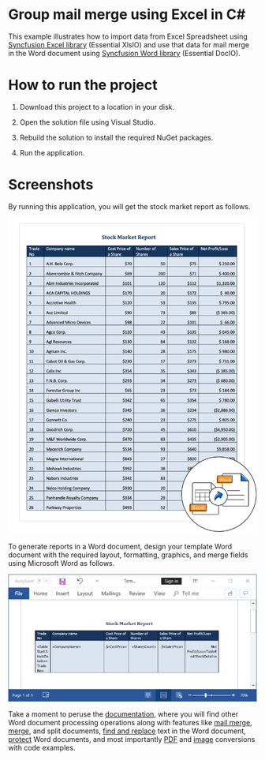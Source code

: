 # Group mail merge using Excel in C#

This example illustrates how to import data from Excel Spreadsheet using [Syncfusion Excel library](https://www.syncfusion.com/excel-framework/net/excel-library?utm_source=github&utm_medium=listing&utm_campaign=mail-merge-examples) (Essential XlsIO) and use that data for mail merge in the Word document using [Syncfusion Word library](https://www.syncfusion.com/word-framework/net/word-library?utm_source=github&utm_medium=listing&utm_campaign=mail-merge-examples) (Essential DocIO).

# How to run the project

1. Download this project to a location in your disk.

2. Open the solution file using Visual Studio.

3. Rebuild the solution to install the required NuGet packages.

4. Run the application.

# Screenshots

By running this application, you will get the stock market report as follows.

<p align="center">
<img src="Images/Group-Mail-merge-using-Excel-output.png" alt="Group-Mail-merge-using-Excel-output"/>
</p>

To generate reports in a Word document, design your template Word document with the required layout, formatting, graphics, and merge fields using Microsoft Word as follows.

<p align="center">
<img src="Images/Group-Mail-merge-using-Excel-template.png" alt="Group-Mail-merge-using-Excel-template"/>
</p>

Take a moment to peruse the [documentation](https://help.syncfusion.com/file-formats/docio/getting-started), where you will find other Word document processing operations along with features like [mail merge](https://help.syncfusion.com/file-formats/docio/working-with-mail-merge), [merge](https://help.syncfusion.com/file-formats/docio/working-with-word-document#merging-word-documents), and split documents, [find and replace](https://help.syncfusion.com/file-formats/docio/working-with-find-and-replace) text in the Word document, [protect](https://help.syncfusion.com/file-formats/docio/working-with-security) Word documents, and most importantly [PDF](https://help.syncfusion.com/file-formats/docio/word-to-pdf) and [image](https://help.syncfusion.com/file-formats/docio/word-to-image) conversions with code examples.
